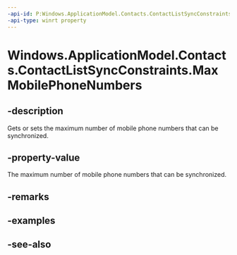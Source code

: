 ----api-id: P:Windows.ApplicationModel.Contacts.ContactListSyncConstraints.MaxMobilePhoneNumbers
-api-type: winrt property
---<!-- Property syntaxpublic Windows.Foundation.IReference<int> MaxMobilePhoneNumbers { get;  set; }--># Windows.ApplicationModel.Contacts.ContactListSyncConstraints.MaxMobilePhoneNumbers## -descriptionGets or sets the maximum number of mobile phone numbers that can be synchronized.## -property-valueThe maximum number of mobile phone numbers that can be synchronized.## -remarks## -examples## -see-also